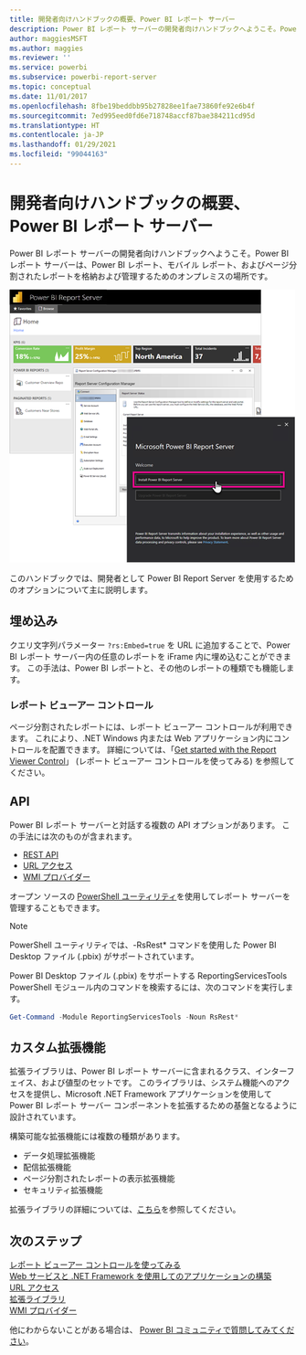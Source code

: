 ```yaml
---
title: 開発者向けハンドブックの概要、Power BI レポート サーバー
description: Power BI レポート サーバーの開発者向けハンドブックへようこそ。Power BI レポート サーバーは、Power BI レポート、モバイル レポート、およびページ分割されたレポートを格納および管理するためのオンプレミスの場所です。
author: maggiesMSFT
ms.author: maggies
ms.reviewer: ''
ms.service: powerbi
ms.subservice: powerbi-report-server
ms.topic: conceptual
ms.date: 11/01/2017
ms.openlocfilehash: 8fbe19beddbb95b27828ee1fae73860fe92e6b4f
ms.sourcegitcommit: 7ed995eed0fd6e718748accf87bae384211cd95d
ms.translationtype: HT
ms.contentlocale: ja-JP
ms.lasthandoff: 01/29/2021
ms.locfileid: "99044163"
---
```

# <a name="developer-handbook-overview-power-bi-report-server"></a>開発者向けハンドブックの概要、Power BI レポート サーバー

Power BI レポート サーバーの開発者向けハンドブックへようこそ。Power BI レポート サーバーは、Power BI レポート、モバイル レポート、およびページ分割されたレポートを格納および管理するためのオンプレミスの場所です。

![Power BI Report Server の概要。](media/admin-handbook-overview/admin-handbook.png)

このハンドブックでは、開発者として Power BI Report Server を使用するためのオプションについて主に説明します。

## <a name="embedding"></a>埋め込み

クエリ文字列パラメーター `?rs:Embed=true` を URL に追加することで、Power BI レポート サーバー内の任意のレポートを iFrame 内に埋め込むことができます。 この手法は、Power BI レポートと、その他のレポートの種類でも機能します。

### <a name="report-viewer-control"></a>レポート ビューアー コントロール

ページ分割されたレポートには、レポート ビューアー コントロールが利用できます。 これにより、.NET Windows 内または Web アプリケーション内にコントロールを配置できます。 詳細については、「[Get started with the Report Viewer Control](/sql/reporting-services/application-integration/integrating-reporting-services-using-reportviewer-controls-get-started)」 (レポート ビューアー コントロールを使ってみる) を参照してください。

## <a name="apis"></a>API

Power BI レポート サーバーと対話する複数の API オプションがあります。 この手法には次のものが含まれます。

* [REST API](rest-api.md)
* [URL アクセス](/sql/reporting-services/url-access-ssrs)
* [WMI プロバイダー](/sql/reporting-services/wmi-provider-library-reference/reporting-services-wmi-provider-library-reference-ssrs)

オープン ソースの [PowerShell ユーティリティ](https://github.com/Microsoft/ReportingServicesTools)を使用してレポート サーバーを管理することもできます。

> [!NOTE]
> PowerShell ユーティリティでは、-RsRest* コマンドを使用した Power BI Desktop ファイル (.pbix) がサポートされています。

Power BI Desktop ファイル (.pbix) をサポートする ReportingServicesTools PowerShell モジュール内のコマンドを検索するには、次のコマンドを実行します。

```powershell
Get-Command -Module ReportingServicesTools -Noun RsRest*
```

## <a name="custom-extensions"></a>カスタム拡張機能

拡張ライブラリは、Power BI レポート サーバーに含まれるクラス、インターフェイス、および値型のセットです。 このライブラリは、システム機能へのアクセスを提供し、Microsoft .NET Framework アプリケーションを使用して Power BI レポート サーバー コンポーネントを拡張するための基盤となるように設計されています。

構築可能な拡張機能には複数の種類があります。

* データ処理拡張機能
* 配信拡張機能
* ページ分割されたレポートの表示拡張機能
* セキュリティ拡張機能

拡張ライブラリの詳細については、[こちら](/sql/reporting-services/extensions/reporting-services-extension-library)を参照してください。

## <a name="next-steps"></a>次のステップ

[レポート ビューアー コントロールを使ってみる](/sql/reporting-services/application-integration/integrating-reporting-services-using-reportviewer-controls-get-started)  
[Web サービスと .NET Framework を使用してのアプリケーションの構築](/sql/reporting-services/report-server-web-service/net-framework/building-applications-using-the-web-service-and-the-net-framework)  
[URL アクセス](/sql/reporting-services/url-access-ssrs)  
[拡張ライブラリ](/sql/reporting-services/extensions/reporting-services-extension-library)  
[WMI プロバイダー](/sql/reporting-services/wmi-provider-library-reference/reporting-services-wmi-provider-library-reference-ssrs)

他にわからないことがある場合は、 [Power BI コミュニティで質問してみてください](https://community.powerbi.com/)。
